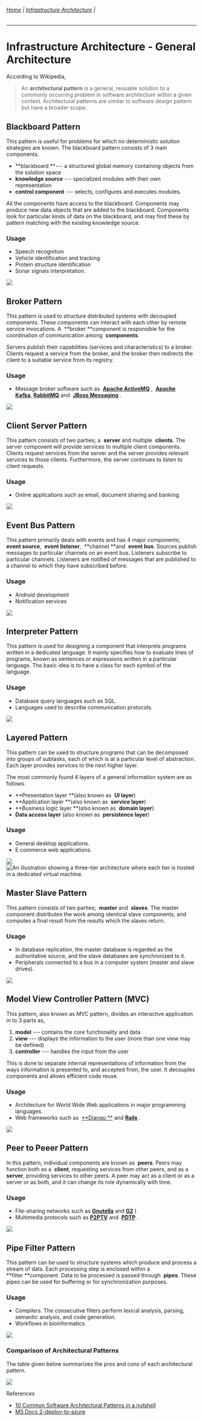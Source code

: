 ###### [Home](https://github.com/RyKaj/Documentation/blob/master/README.md) | [Infrastructure Architecture](https://github.com/RyKaj/Documentation/tree/master/Agile/README.md) |
------------




Infrastructure Architecture - General Architecture
================================================
 
According to Wikipedia,

> An **architectural pattern** is a general, reusable solution to a commonly occurring problem in software architecture within a given context. Architectural patterns are similar to software design pattern but have a broader scope.

Blackboard Pattern
------------------

This pattern is useful for problems for which no deterministic solution
strategies are known. The blackboard pattern consists of 3 main
components.

-   **blackboard **--- a structured global memory containing objects from the solution space
-   **knowledge source** --- specialized modules with their own representation
-   **control component** --- selects, configures and executes modules.

All the components have access to the blackboard. Components may produce new data objects that are added to the blackboard. Components look for particular kinds of data on the blackboard, and may find these by pattern matching with the existing knowledge source.

### Usage

-   Speech recognition
-   Vehicle identification and tracking
-   Protein structure identification
-   Sonar signals interpretation.

![](https://miro.medium.com/max/530/1*ArbMx7A21I47llvwUTiSDg.png)

Broker Pattern
--------------

This pattern is used to structure distributed systems with decoupled components. These components can interact with each other by remote service invocations. A  **broker **component is responsible for the coordination of communication among  **components**.

Servers publish their capabilities (services and characteristics) to a broker. Clients request a service from the broker, and the broker then redirects the client to a suitable service from its registry.

### Usage

-   Message broker software such as  [**Apache ActiveMQ**](https://en.wikipedia.org/wiki/Apache_ActiveMQ) ,  [**Apache Kafka**](https://en.wikipedia.org/wiki/Apache_Kafka), [**RabbitMQ**](https://en.wikipedia.org/wiki/RabbitMQ) and  [**JBoss Messaging**](https://en.wikipedia.org/wiki/JBoss_Messaging) .

![](https://miro.medium.com/max/700/1*1qRQZjLRAd0yY_T9p2OgBw.png)

Client Server Pattern
---------------------

This pattern consists of two parties; a  **server** and multiple  **clients**. The server component will provide services to multiple client components. Clients request services from the server and the server provides relevant services to those clients. Furthermore, the server continues to listen to client requests.

### Usage

-   Online applications such as email, document sharing and banking.

![](https://miro.medium.com/max/284/1*4xX_WQQuD2u0PMK5bcWFkQ.png)

Event Bus Pattern
-----------------

This pattern primarily deals with events and has 4 major components;  **event source**,  **event listener**,  **channel **and  **event bus**. Sources publish messages to particular channels on an event bus. Listeners subscribe to particular channels. Listeners are notified of messages that are published to a channel to which they have subscribed before.

### Usage

-   Android development
-   Notification services

![](https://miro.medium.com/max/632/1*DOZ4nVR9zkJm-EnXT3KOGQ.png)

Interpreter Pattern
-------------------

This pattern is used for designing a component that interprets programs written in a dedicated language. It mainly specifies how to evaluate lines of programs, known as sentences or expressions written in a particular language. The basic idea is to have a class for each symbol of the language.

### Usage

-   Database query languages such as SQL.
-   Languages used to describe communication protocols.

![](https://miro.medium.com/max/660/1*DrC3T5R4SsdcQY6aXLCRZA.png)

Layered Pattern
---------------

This pattern can be used to structure programs that can be decomposed into groups of subtasks, each of which is at a particular level of abstraction. Each layer provides services to the next higher layer.

The most commonly found 4 layers of a general information system are as follows.

-   **Presentation layer **(also known as  **UI layer**)
-   **Application layer **(also known as  **service layer**)
-   **Business logic layer **(also known as  **domain layer**)
-   **Data access layer** (also known as  **persistence layer**)

### Usage

-   General desktop applications.
-   E commerce web applications.

![](https://miro.medium.com/max/188/1*jMWk_JqqyyloVPhTs_Zd1A.png)![An illustration showing a three-tier architecture where each tier is hosted in a dedicated virtual machine.](https://docs.microsoft.com/en-us/learn/modules/intro-to-azure-networking/media/2-three-tier.png)

Master Slave Pattern
--------------------

This pattern consists of two parties;  **master** and  **slaves**. The master component distributes the work among identical slave components, and computes a final result from the results which the slaves return.

### Usage

-   In database replication, the master database is regarded as the authoritative source, and the slave databases are synchronized to it.
-   Peripherals connected to a bus in a computer system (master and slave drives).

![](https://miro.medium.com/max/542/1*lsK9QntZl2d5oLojwRGXDg.png)

Model View Controller Pattern (MVC)
-----------------------------------

This pattern, also known as MVC pattern, divides an interactive application in to 3 parts as,

1.  **model** --- contains the core functionality and data
2.  **view** --- displays the information to the user (more than one view may be defined)
3.  **controller** --- handles the input from the user

This is done to separate internal representations of information from the ways information is presented to, and accepted from, the user. It decouples components and allows efficient code reuse.

### Usage 

-   Architecture for World Wide Web applications in major programming languages.
-   Web frameworks such as  [**Django **](https://en.wikipedia.org/wiki/Django_(web_framework)) and [**Rails**](https://en.wikipedia.org/wiki/Ruby_on_Rails) .

![](https://miro.medium.com/max/700/1*OP0CS6O5Sb66jpc-H-IuRQ.png)

Peer to Peeer Pattern
---------------------

In this pattern, individual components are known as  **peers**. Peers may function both as a  **client**, requesting services from other peers, and as a  **server**, providing services to other peers. A peer may act as a client or as a server or as both, and it can change its role dynamically with time.

### Usage

-   File-sharing networks such as [**Gnutella**](https://en.wikipedia.org/wiki/Gnutella) and [**G2**](https://en.wikipedia.org/wiki/Gnutella2) )
-   Multimedia protocols such as [**P2PTV**](https://en.wikipedia.org/wiki/P2PTV) and  [**PDTP**](https://en.wikipedia.org/wiki/Peer_Distributed_Transfer_Protocol) .

![](https://miro.medium.com/max/260/1*ROvkckSTw1UncrbQSmUJUQ.png)

Pipe Filter Pattern
-------------------

This pattern can be used to structure systems which produce and process a stream of data. Each processing step is enclosed within a  **filter **component. Data to be processed is passed through  **pipes**. These pipes can be used for buffering or for synchronization purposes.

### Usage

-   Compilers. The consecutive filters perform lexical analysis, parsing, semantic analysis, and code generation.
-   Workflows in bioinformatics.

![](https://miro.medium.com/max/700/1*qikehZcDhhl_wWsqeI_nvg.png)

### Comparison of Architectural Patterns

The table given below summarizes the pros and cons of each architectural pattern.

![](https://miro.medium.com/max/1000/1*Z9dKeyf6yi0nFMaUZF1P3Q.png)

References
-   [10 Common Software Architectural Patterns in a nutshell](https://towardsdatascience.com/10-common-software-architectural-patterns-in-a-nutshell-a0b47a1e9013)
-   [MS Docs 2-deploy-to-azure](https://docs.microsoft.com/en-us/learn/modules/intro-to-azure-networking/2-deploy-to-azure)
